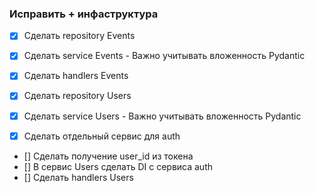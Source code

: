 ### Исправить + инфаструктура
- [x] Сделать repository Events 
- [x] Сделать service Events - Важно учитывать вложенность Pydantic
- [x] Сделать handlers Events

- [x] Сделать repository Users
- [x] Сделать service Users - Важно учитывать вложенность Pydantic
- [x] Сделать отдельный сервис для auth
- [] Сделать получение user_id из токена
- [] В сервис Users сделать DI с сервиса auth
- [] Сделать handlers Users